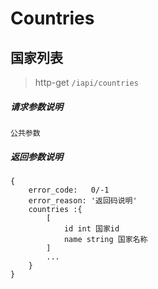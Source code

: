 # Countries

## 国家列表

> http-get ```/iapi/countries```

##### 请求参数说明

```
公共参数
```

##### 返回参数说明
```
{
    error_code:   0/-1  
    error_reason: '返回码说明'    
    countries :{
        [
            id int 国家id
            name string 国家名称
        ]
        ...
    }
}
```